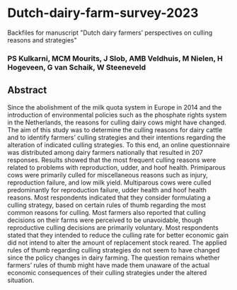 # Dutch-dairy-farm-survey-2023
Backfiles for manuscript "Dutch dairy farmers’ perspectives on culling reasons and strategies"

### PS Kulkarni, MCM Mourits, J Slob, AMB Veldhuis, M Nielen, H Hogeveen, G van Schaik, W Steeneveld

## Abstract
Since the abolishment of the milk quota system in Europe in 2014 and the introduction of environmental policies such as the phosphate rights system in the Netherlands, the reasons for culling dairy cows might have changed. The aim of this study was to determine the culling reasons for dairy cattle and to identify farmers’ culling strategies and their intentions regarding the alteration of indicated culling strategies. To this end, an online questionnaire was distributed among dairy farmers nationally that resulted in 207 responses. Results showed that the most frequent culling reasons were related to problems with reproduction, udder, and hoof health. Primiparous cows were primarily culled for miscellaneous reasons such as injury, reproduction failure, and low milk yield. Multiparous cows were culled predominantly for reproduction failure, udder health and hoof health reasons. Most respondents indicated that they consider formulating a culling strategy, based on certain rules of thumb regarding the most common reasons for culling. Most farmers also reported that culling decisions on their farms were perceived to be unavoidable, though reproductive culling decisions are primarily voluntary. Most respondents stated that they intended to reduce the culling rate for better economic gain did not intend to alter the amount of replacement stock reared. The applied rules of thumb regarding culling strategies do not seem to have changed since the policy changes in dairy farming. The question remains whether farmers’ rules of thumb might have made them unaware of the actual economic consequences of their culling strategies under the altered situation.


